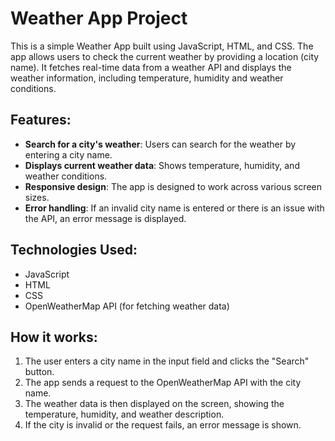 # Weather App Project

This is a simple Weather App built using JavaScript, HTML, and CSS. The app allows users to check the current weather by providing a location (city name). It fetches real-time data from a weather API and displays the weather information, including temperature, humidity and weather conditions.

## Features:
- **Search for a city's weather**: Users can search for the weather by entering a city name.
- **Displays current weather data**: Shows temperature, humidity, and weather conditions.
- **Responsive design**: The app is designed to work across various screen sizes.
- **Error handling**: If an invalid city name is entered or there is an issue with the API, an error message is displayed.

## Technologies Used:
- JavaScript
- HTML
- CSS
- OpenWeatherMap API (for fetching weather data)

## How it works:
1. The user enters a city name in the input field and clicks the "Search" button.
2. The app sends a request to the OpenWeatherMap API with the city name.
3. The weather data is then displayed on the screen, showing the temperature, humidity, and weather description.
4. If the city is invalid or the request fails, an error message is shown.
